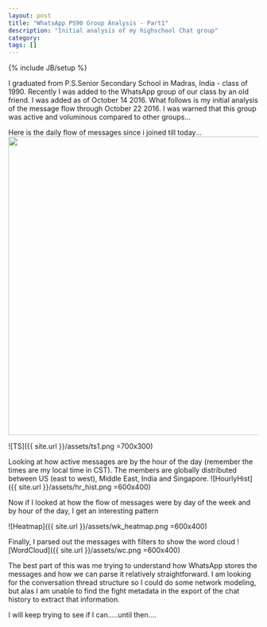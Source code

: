 ```yaml
---
layout: post
title: "WhatsApp PS90 Group Analysis - Part1"
description: "Initial analysis of my highschool Chat group"
category: 
tags: []
---
```

{% include JB/setup %}

I graduated from P.S.Senior Secondary School in Madras, India - class of 1990. Recently I was added to the WhatsApp group of our class by an old friend. I was added as of October 14 2016.
What follows is my initial analysis of the message flow through October 22 2016. I was warned that this group was active and voluminous compared to other groups...

Here is the daily flow of messages since i joined till today...
<img src="http://mobileraj.github.io/assets/ts1.png" width="600">

![TS]({{ site.url }}/assets/ts1.png =700x300)

Looking at how active messages are by the hour of the day (remember the times are my local time in CST). The members are globally distributed between US (east to west), Middle East, India and Singapore.
![HourlyHist]({{ site.url }}/assets/hr_hist.png =600x400)

Now if I looked at how the flow of messages were by day of the week and by hour of the day, I get an interesting pattern

![Heatmap]({{ site.url }}/assets/wk_heatmap.png =600x400)

Finally, I parsed out the messages with filters to show the word cloud
![WordCloud]({{ site.url }}/assets/wc.png =600x400)

The best part of this was me trying to understand how WhatsApp stores the messages and how we can parse it relatively straightforward. I am looking for the conversation thread structure so I could do some network modeling, but alas I am unable to find the fight metadata in the export of the chat history to extract that information.

I will keep trying to see if I can.....until then....